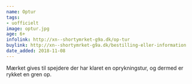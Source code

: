 ```yaml
---
name: Optur
tags:
- uofficielt
image: optur.jpg
age: 6+
infolink: http://xn--shortymrket-g9a.dk/op-tur
buylink: http://xn--shortymrket-g9a.dk/bestilling-eller-information
date_added: 2018-11-08
---
```

Mærket gives til spejdere der har klaret en oprykningstur, og dermed er rykket en gren op.
